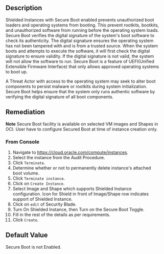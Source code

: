 ## Description

Shielded Instances with Secure Boot enabled prevents unauthorized boot loaders and operating systems from booting. This prevent rootkits, bootkits, and unauthorized software from running before the operating system loads. Secure Boot verifies the digital signature of the system's boot software to check its authenticity. The digital signature ensures the operating system has not been tampered with and is from a trusted source. When the system boots and attempts to execute the software, it will first check the digital signature to ensure validity. If the digital signature is not valid, the system will not allow the software to run. Secure Boot is a feature of UEFI(Unified Extensible Firmware Interface) that only allows approved operating systems to boot up.

A Threat Actor with access to the operating system may seek to alter boot components to persist malware or rootkits during system initialization. Secure Boot helps ensure that the system only runs authentic software by verifying the digital signature of all boot components.

## Remediation

**Note** Secure Boot facility is available on selected VM images and Shapes in OCI. User have to configure Secured Boot at time of instance creation only.

### From Console

1. Navigate to https://cloud.oracle.com/compute/instances.
2. Select the instance from the Audit Procedure.
3. Click `Terminate`.
4. Determine whether or not to permanently delete instance's attached boot volume.
5. Click `Terminate instance`.
6. Click on `Create Instance`.
7. Select Image and Shape which supports Shielded Instance configuration. Icon for Shield in front of Image/Shape row indicates support of Shielded Instance.
8. Click on `edit` of Security Blade.
9. Turn On Shielded Instance, then Turn on the Secure Boot Toggle.
10. Fill in the rest of the details as per requirements.
11. Click `Create`.

## Default Value

Secure Boot is not Enabled.